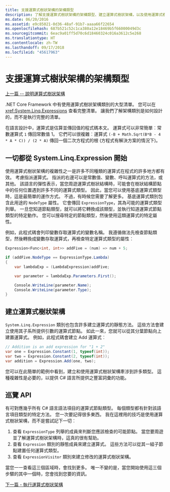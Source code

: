 ```yaml
---
title: 支援運算式樹狀架構的架構類型
description: 了解支援運算式樹狀架構的架構類型、建立運算式樹狀架構，以及使用運算式樹狀架構 API 的技術。
ms.date: 06/20/2016
ms.assetid: e9c85021-0d36-48af-91b7-aaaa66f22654
ms.openlocfilehash: 687b521c52c1ca380a12e18469b5f66000049d3c
ms.sourcegitcommit: 6eac9a01ff5d70c6d18460324c016a3612c5e268
ms.translationtype: HT
ms.contentlocale: zh-TW
ms.lasthandoff: 09/17/2018
ms.locfileid: "45617963"
---
```

# <a name="framework-types-supporting-expression-trees"></a>支援運算式樹狀架構的架構類型

[上一篇 -- 說明運算式樹狀架構](expression-trees-explained.md)

.NET Core Framework 中有使用運算式樹狀架構類別的大型清單。
您可以在 <xref:System.Linq.Expressions> 查看完整清單。
讓我們了解架構類別是如何設計的，而不是執行完整的清單。

在語言設計中，運算式是估算並傳回值的程式碼本文。 運算式可以非常簡單︰常數運算式 `1` 傳回常數值 1。 它們可以很複雜︰運算式 `(-B + Math.Sqrt(B*B - 4 * A * C)) / (2 * A)` 傳回一個二次方程式的根 (方程式有解決方案的情況下)。  

## <a name="it-all-starts-with-systemlinqexpression"></a>一切都從 System.Linq.Expression 開始

使用運算式樹狀架構的複雜性之一是許多不同種類的運算式在程式的許多地方都有效。 考慮指派運算式。 指派的右邊可以是常數值、變數、呼叫運算式的方法，或其他。 該語言的彈性表示，當您周遊運算式樹狀結構時，可能會在樹狀結構節點中的任何位置遇到許多不同的運算式類型。 因此，當您可以使用基底運算式類型時，這是最簡單的運作方式。 不過，有時候您需要了解更多。
基底運算式類別包含此用途的 `NodeType` 屬性。
它會傳回 `ExpressionType`，其為可能的運算式類型列舉。
一旦您知道節點類型，就可以將它轉換成該類型，並執行知道運算式節點類型的特定動作。 您可以搜尋特定的節點類型，然後使用這類運算式的特定屬性。

例如，此程式碼會列印變數存取運算式的變數名稱。 我遵循做法先檢查節點類型，然後轉換成變數存取運算式，再檢查特定運算式類型的屬性︰

```csharp
Expression<Func<int, int>> addFive = (num) => num + 5;

if (addFive.NodeType == ExpressionType.Lambda)
{
    var lambdaExp = (LambdaExpression)addFive;

    var parameter = lambdaExp.Parameters.First();

    Console.WriteLine(parameter.Name);
    Console.WriteLine(parameter.Type);
}
```

## <a name="creating-expression-trees"></a>建立運算式樹狀架構

`System.Linq.Expression` 類別也包含許多建立運算式的靜態方法。 這些方法會建立使用其子系所提供引數的運算式節點。 如此一來，您就可以從其分葉節點向上建置運算式。 例如，此程式碼會建立 Add 運算式︰

```csharp
// Addition is an add expression for "1 + 2"
var one = Expression.Constant(1, typeof(int));
var two = Expression.Constant(2, typeof(int));
var addition = Expression.Add(one, two);
```

您可以在此簡單的範例中看到，建立和使用運算式樹狀架構牽涉到許多類型。 這種複雜性是必要的，以提供 C# 語言所提供之豐富詞彙的功能。

## <a name="navigating-the-apis"></a>巡覽 API
有可對應幾乎所有 C# 語言語法項目的運算式節點類型。 每個類型都有針對該語言項目類型的特定方法。 您一次要記得很多東西。 我在這裡用的技巧是使用運算式樹狀架構，而不是嘗試記下一切︰
1. 查看 `ExpressionType` 列舉的成員來判斷您應該檢查的可能節點。 當您要周遊並了解運算式樹狀架構時，這真的很有幫助。
2. 查看 `Expression` 類別的靜態成員來建立運算式。 這些方法可以從其一組子節點建置任何運算式類型。
3. 查看 `ExpressionVisitor` 類別來建立修改的運算式樹狀架構。

當您一一查看這三個區域時，會找到更多。 唯一不變的是，當您開始使用這三個步驟的其中一個時，您會找到您要的資訊。
 
 [下一篇 - 執行運算式樹狀架構](expression-trees-execution.md)
 
